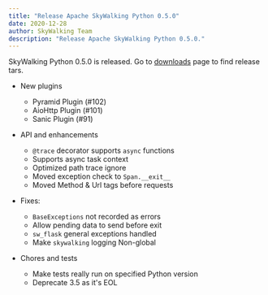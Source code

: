 ```yaml
---
title: "Release Apache SkyWalking Python 0.5.0"
date: 2020-12-28
author: SkyWalking Team
description: "Release Apache SkyWalking Python 0.5.0."
---
```


SkyWalking Python 0.5.0 is released. Go to [downloads](/downloads) page to find release tars.

- New plugins
    - Pyramid Plugin (#102)
    - AioHttp Plugin (#101)
    - Sanic Plugin (#91)

- API and enhancements
    - `@trace` decorator supports `async` functions
    - Supports async task context
    - Optimized path trace ignore
    - Moved exception check to `Span.__exit__`
    - Moved Method & Url tags before requests

- Fixes:
    - `BaseExceptions` not recorded as errors
    - Allow pending data to send before exit
    - `sw_flask` general exceptions handled
    - Make `skywalking` logging Non-global

- Chores and tests
    - Make tests really run on specified Python version
    - Deprecate 3.5 as it's EOL
